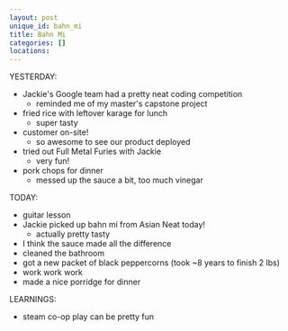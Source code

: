 ```yaml
---
layout: post
unique_id: bahn_mi
title: Bahn Mi
categories: []
locations: 
---
```


YESTERDAY:
* Jackie's Google team had a pretty neat coding competition
  * reminded me of my master's capstone project
* fried rice with leftover karage for lunch
  * super tasty
* customer on-site!
  * so awesome to see our product deployed
* tried out Full Metal Furies with Jackie
  * very fun!
* pork chops for dinner
  * messed up the sauce a bit, too much vinegar

TODAY:
* guitar lesson
* Jackie picked up bahn mi from Asian Neat today!
  * actually pretty tasty
* I think the sauce made all the difference
* cleaned the bathroom
* got a new packet of black peppercorns (took ~8 years to finish 2 lbs)
* work work work
* made a nice porridge for dinner

LEARNINGS:
* steam co-op play can be pretty fun
